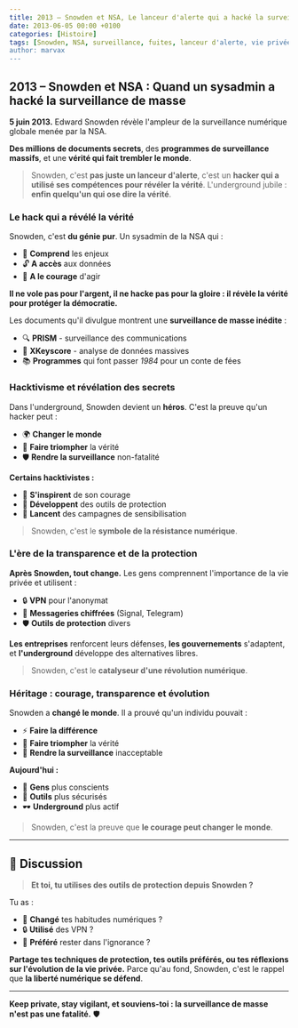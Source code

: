 ```yaml
---
title: 2013 – Snowden et NSA, Le lanceur d'alerte qui a hacké la surveillance
date: 2013-06-05 00:00 +0100
categories: [Histoire]
tags: [Snowden, NSA, surveillance, fuites, lanceur d'alerte, vie privée, hacktivisme, underground]
author: marvax
---
```


## 2013 – Snowden et NSA : Quand un sysadmin a hacké la surveillance de masse

**5 juin 2013.** Edward Snowden révèle l'ampleur de la surveillance numérique globale menée par la NSA. 

**Des millions de documents secrets**, des **programmes de surveillance massifs**, et une **vérité qui fait trembler le monde**.

> Snowden, c'est **pas juste un lanceur d'alerte**, c'est un **hacker qui a utilisé ses compétences pour révéler la vérité**. L'underground jubile : **enfin quelqu'un qui ose dire la vérité**.

### Le hack qui a révélé la vérité

Snowden, c'est **du génie pur**. Un sysadmin de la NSA qui :
- 🧠 **Comprend** les enjeux
- 🔓 **A accès** aux données
- 💪 **A le courage** d'agir

**Il ne vole pas pour l'argent, il ne hacke pas pour la gloire : il révèle la vérité pour protéger la démocratie.**

Les documents qu'il divulgue montrent une **surveillance de masse inédite** :
- 🔍 **PRISM** - surveillance des communications
- 🎯 **XKeyscore** - analyse de données massives
- 📚 **Programmes** qui font passer *1984* pour un conte de fées

### Hacktivisme et révélation des secrets

Dans l'underground, Snowden devient un **héros**. C'est la preuve qu'un hacker peut :
- 🌍 **Changer le monde**
- 🎯 **Faire triompher** la vérité
- 🛡️ **Rendre la surveillance** non-fatalité

**Certains hacktivistes :**
- 💪 **S'inspirent** de son courage
- 🔧 **Développent** des outils de protection
- 📢 **Lancent** des campagnes de sensibilisation

> Snowden, c'est le **symbole de la résistance numérique**.

### L'ère de la transparence et de la protection

**Après Snowden, tout change.** Les gens comprennent l'importance de la vie privée et utilisent :
- 🔒 **VPN** pour l'anonymat
- 💬 **Messageries chiffrées** (Signal, Telegram)
- 🛡️ **Outils de protection** divers

**Les entreprises** renforcent leurs défenses, **les gouvernements** s'adaptent, et **l'underground** développe des alternatives libres.

> Snowden, c'est le **catalyseur d'une révolution numérique**.

### Héritage : courage, transparence et évolution

Snowden a **changé le monde**. Il a prouvé qu'un individu pouvait :
- ⚡ **Faire la différence**
- 🎯 **Faire triompher** la vérité
- 🚫 **Rendre la surveillance** inacceptable

**Aujourd'hui :**
- 👥 **Gens** plus conscients
- 🔧 **Outils** plus sécurisés
- 🕶️ **Underground** plus actif

> Snowden, c'est la preuve que **le courage peut changer le monde**.

---

## 💬 Discussion

> **Et toi, tu utilises des outils de protection depuis Snowden ?**

Tu as :
- 🔄 **Changé** tes habitudes numériques ?
- 🔒 **Utilisé** des VPN ?
- 🤷 **Préféré** rester dans l'ignorance ?

**Partage tes techniques de protection, tes outils préférés, ou tes réflexions sur l'évolution de la vie privée.** Parce qu'au fond, Snowden, c'est le rappel que **la liberté numérique se défend**.

---

**Keep private, stay vigilant, et souviens-toi : la surveillance de masse n'est pas une fatalité.** 🛡️